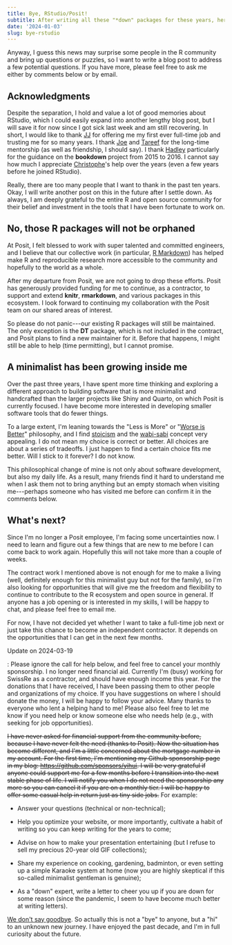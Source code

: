 ```yaml
---
title: Bye, RStudio/Posit!
subtitle: After writing all these "*down" packages for these years, here I am to announce "Yihui-down"
date: '2024-01-03'
slug: bye-rstudio
---
```


Anyway, I guess this news may surprise some people in the R community and bring
up questions or puzzles, so I want to write a blog post to address a few
potential questions. If you have more, please feel free to ask me either by
comments below or by email.

## Acknowledgments

Despite the separation, I hold and value a lot of good memories about RStudio,
which I could easily expand into another lengthy blog post, but I will save it
for now since I got sick last week and am still recovering. In short, I would
like to thank [JJ](https://www.linkedin.com/in/jjallaire/) for offering me my
first ever full-time job and trusting me for so many years. I thank
[Joe](https://www.linkedin.com/in/jcheng/) and
[Tareef](https://www.linkedin.com/in/tareefk/) for the long-time mentorship (as
well as friendship, I should say). I thank [Hadley](https://github.com/hadley)
particularly for the guidance on the **bookdown** project from 2015 to 2016. I
cannot say how much I appreciate [Christophe](https://github.com/cderv)'s help
over the years (even a few years before he joined RStudio).

Really, there are too many people that I want to thank in the past ten years.
Okay, I will write another post on this in the future after I settle down. As
always, I am deeply grateful to the entire R and open source community for their
belief and investment in the tools that I have been fortunate to work on.

## No, those R packages will not be orphaned

At Posit, I felt blessed to work with super talented and committed engineers,
and I believe that our collective work (in particular, [R
Markdown](https://bookdown.org/yihui/rmarkdown/)) has helped make R and
reproducible research more accessible to the community and hopefully to the
world as a whole.

After my departure from Posit, we are not going to drop these efforts. Posit has
generously provided funding for me to continue, as a contractor, to support and
extend **knitr**, **rmarkdown**, and various packages in this ecosystem. I look
forward to continuing my collaboration with the Posit team on our shared areas
of interest.

So please do not panic---our existing R packages will still be maintained. The
only exception is the **DT** package, which is not included in the contract, and
Posit plans to find a new maintainer for it. Before that happens, I might still
be able to help (time permitting), but I cannot promise.

## A minimalist has been growing inside me

Over the past three years, I have spent more time thinking and exploring a
different approach to building software that is more minimalist and handcrafted
than the larger projects like Shiny and Quarto, on which Posit is currently
focused. I have become more interested in developing smaller software tools that
do fewer things.

To a large extent, I'm leaning towards the "Less is More" or "[Worse is
Better](https://en.wikipedia.org/wiki/Worse_is_better)" philosophy, and I find
[stoicism](https://en.wikipedia.org/wiki/Stoicism) and the
[wabi-sabi](https://en.wikipedia.org/wiki/Wabi-sabi) concept very appealing. I
do not mean my choice is correct or better. All choices are about a series of
tradeoffs. I just happen to find a certain choice fits me better. Will I stick
to it forever? I do not know.

This philosophical change of mine is not only about software development, but
also my daily life. As a result, many friends find it hard to understand me when
I ask them not to bring anything but an empty stomach when visiting me---perhaps
someone who has visited me before can confirm it in the comments below.

## What's next?

Since I'm no longer a Posit employee, I'm facing some uncertainties now. I need
to learn and figure out a few things that are new to me before I can come back
to work again. Hopefully this will not take more than a couple of weeks.

The contract work I mentioned above is not enough for me to make a living (well,
definitely enough for this minimalist guy but not for the family), so I'm also
looking for opportunities that will give me the freedom and flexibility to
continue to contribute to the R ecosystem and open source in general. If anyone
has a job opening or is interested in my skills, I will be happy to chat, and
please feel free to email me.

For now, I have not decided yet whether I want to take a full-time job next or
just take this chance to become an independent contractor. It depends on the
opportunities that I can get in the next few months.

Update on 2024-03-19

:   Please ignore the call for help below, and feel free to cancel your monthly
    sponsorship. I no longer need financial aid. Currently I'm (busy) working
    for SwissRe as a contractor, and should have enough income this year. For
    the donations that I have received, I have been passing them to other people
    and organizations of my choice. If you have suggestions on where I should
    donate the money, I will be happy to follow your advice. Many thanks to
    everyone who lent a helping hand to me! Please also feel free to let me know
    if you need help or know someone else who needs help (e.g., with seeking for
    job opportunities).

~~I have never asked for financial support from the community before, because I
have never felt the need (thanks to Posit). Now the situation has become
different, and I'm a little concerned about the mortgage number in my account.
For the first time, I'm mentioning my Github sponsorship page in my blog:
<https://github.com/sponsors/yihui>. I will be very grateful if anyone could
support me for a few months before I transition into the next stable phase of
life. I will notify you when I do not need the sponsorship any more so you can
cancel it if you are on a monthly tier. I will be happy to offer some casual
help in return just as tiny side jobs.~~ For example:

-   Answer your questions (technical or non-technical);

-   Help you optimize your website, or more importantly, cultivate a habit of
    writing so you can keep writing for the years to come;

-   Advise on how to make your presentation entertaining (but I refuse to sell
    my precious 20-year old GIF collections);

-   Share my experience on cooking, gardening, badminton, or even setting up a
    simple Karaoke system at home (now you are highly skeptical if this
    so-called minimalist gentleman is genuine);

-   As a "down" expert, write a letter to cheer you up if you are down for some
    reason (since the pandemic, I seem to have become much better at writing
    letters).

[We don't say goodbye](https://youtu.be/WdYaGt_sm3Q). So actually this is not a
"bye" to anyone, but a "hi" to an unknown new journey. I have enjoyed the past
decade, and I'm in full curiosity about the future.
